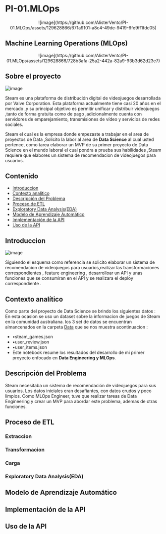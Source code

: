 # **PI-01.MLOps**
<center>
  ![image](https://github.com/AlisterVento/PI-01.MLOps/assets/129628866/671a9101-a8c4-49de-9419-6fe9ff1fdc05)
</center>

## **Machine Learning Operations (MLOps)**

<center>
  ![image](https://github.com/AlisterVento/PI-01.MLOps/assets/129628866/728b3afa-25a2-442a-82a9-93b3d62d23e7)
</center>


## **Sobre el proyecto**

![image](https://github.com/AlisterVento/PI-01.MLOps/assets/129628866/9c65a280-dc60-486b-bbd2-f27a2c9e7532)

Steam es una plataforma de distribución digital de videojuegos desarrollada por Valve Corporation.
Esta plataforma actualmente tiene casi 20 años en el mercado ,y su principal objetivo es permitir unificar y distribuir videojuegos ,tanto de forma gratuita como de pago
,adicionalmente cuenta con servidores de emparejamiento, transmisiones de vídeo y servicios de redes sociales.

Steam el cual es la empresa donde empezaste a trabajar en el area de proyectos de Data ,Solicito la labor al area de **Data Science** al cual usted pertence,
como  tarea elaborar un MVP de su primer  proyecto de Data Science  en el mundo laboral el cual pondra a prueba sus habilidades ,Steam requiere que elabores
un sistema de recomendacion de videojuegos para usuarios.

## Contenido

- [Introduccion](#Introduccion)
- [Contexto analítico](#Contexto-analítico)
- [Descripción del Problema](#Descripción-del-Problema)
- [Proceso de ETL](#Proceso-de-ETL)
- [Exploratory Data Analysis(EDA)](#Exploratory-Data-Analysis(EDA))
- [Modelo de Aprendizaje Automático](#modelo-de-aprendizaje-automático)
- [Implementación de la API](#implementación-de-la-api)
- [Uso de la API](#Uso-de-la-API)


## **Introduccion**
![image](https://github.com/AlisterVento/PI-01.MLOps/assets/129628866/35a1d882-8a1f-4e05-9a48-e809d40ae928)

Siguiendo el esquema como referencia se solicito elaborar un sistema de recomendacion de videojuegos para usuarios,realizar las transformaciones correspondientes , feature engineering ,
desarrolloar un API y unas funciones que se consumiran en el API y se realizara el deploy correspondiente .

## Contexto analítico 
Como parte del proyecto de Data Science se brindo los siguientes datos :
En esta ocasion se uso un dataset sobre la informacion de juegos de Steam en la comunidad australiana.
los 3 set de datos se encuentran almancenados en la carpeta [Data](/Data/) que se nos muestra acontinuacion :
- •steam_games.json
- •user_review.json
- •user_items.json
- Este notebook resume los resultados del desarrollo de mi primer proyecto enfocado en **Data Engineering y MLOps**.

## **Descripción del Problema**
Steam necesitaba un sistema de recomendación de videojuegos para sus usuarios. Los datos iniciales eran desafiantes, con datos crudos y poco limpios. Como MLOps Engineer, tuve que realizar tareas de Data Engineering y crear un MVP para abordar este problema, ademas de otras funciones.



## Proceso de ETL

### Extraccion

### Transformacion

### Carga

### Exploratory Data Analysis(EDA)

## Modelo de Aprendizaje Automático

## Implementación de la API

## Uso de la API





